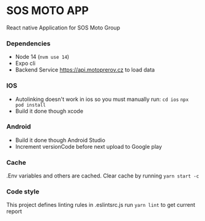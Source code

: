 # SOS MOTO APP #

React native Application for SOS Moto Group

### Dependencies ###

* Node 14 (`nvm use 14`)
* Expo cli
* Backend Service https://api.motoprerov.cz to load data

### IOS ###
- Autolinking doesn't work in ios so you must manually run:
```cd ios```
```npx pod install```
- Build it done though xcode

### Android ###
- Build it done though Android Studio
- Increment versionCode before next upload to Google play

### Cache ###
.Env variables and others are cached. Clear cache by running
```yarn start -c```


### Code style ###
This project defines linting rules in .eslintsrc.js
run ```yarn lint``` to get current report

